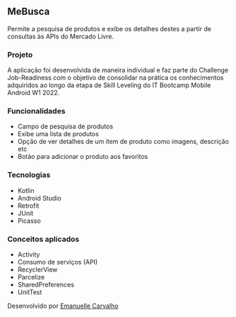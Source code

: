 ## MeBusca

Permite a pesquisa de produtos e exibe os detalhes destes a partir de consultas às APIs do Mercado Livre.

### Projeto
A aplicação foi desenvolvida de maneira individual e faz parte do Challenge Job-Readiness com o objetivo de consolidar na prática os conhecimentos adquiridos ao longo da etapa de Skill Leveling do IT Bootcamp Mobile Android W1 2022.

### Funcionalidades

- Campo de pesquisa de produtos
- Exibe uma lista de produtos
- Opção de ver detalhes de um item de produto como imagens, descrição etc
- Botão para adicionar o produto aos favoritos

### Tecnologias

- Kotlin
- Android Studio
- Retrofit
- JUnit
- Picasso

### Conceitos aplicados

- Activity
- Consumo de serviços (API)
- RecyclerView
- Parcelize
- SharedPreferences
- UnitTest

Desenvolvido por [Emanuelle Carvalho](https://github.com/carvalhoemanuelle)
